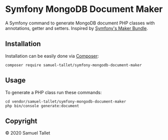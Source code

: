 # Symfony MongoDB Document Maker
A Symfony command to generate MongoDB document PHP classes with annotations, getter and setters. Inspired by [Symfony's Maker Bundle](https://symfony.com/doc/current/bundles/SymfonyMakerBundle/index.html).

Installation
------------

Installation can be easily done via [Composer](https://getcomposer.org/):

`composer require samuel-tallet/symfony-mongodb-document-maker`

Usage
-----

To generate a PHP class run these commands:

```
cd vendor/samuel-tallet/symfony-mongodb-document-maker
php bin/console generate:document
```

Copyright
---------

© 2020 Samuel Tallet
